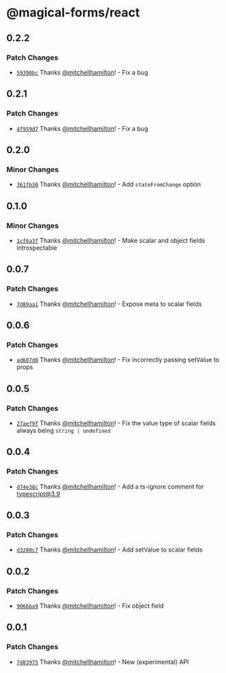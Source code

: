 # @magical-forms/react

## 0.2.2

### Patch Changes

- [`59390bc`](https://github.com/Thinkmill/magical-forms/commit/59390bcbf049af40d09e430012b56511e2a8fa03) Thanks [@mitchellhamilton](https://github.com/mitchellhamilton)! - Fix a bug

## 0.2.1

### Patch Changes

- [`4f959d7`](https://github.com/Thinkmill/magical-forms/commit/4f959d7a56724b48f114cf855a4ac7488045d520) Thanks [@mitchellhamilton](https://github.com/mitchellhamilton)! - Fix a bug

## 0.2.0

### Minor Changes

- [`361fb30`](https://github.com/Thinkmill/magical-forms/commit/361fb304c3441a604dfb218b2aac54c570c7e25d) Thanks [@mitchellhamilton](https://github.com/mitchellhamilton)! - Add `stateFromChange` option

## 0.1.0

### Minor Changes

- [`1cf6a3f`](https://github.com/Thinkmill/magical-forms/commit/1cf6a3f82d5a97d14ec3a8aaa2cc1e19103b2f41) Thanks [@mitchellhamilton](https://github.com/mitchellhamilton)! - Make scalar and object fields introspectable

## 0.0.7

### Patch Changes

- [`7d89aa1`](https://github.com/Thinkmill/magical-forms/commit/7d89aa1831034a62d59e8b41f1ba10f6a711e67e) Thanks [@mitchellhamilton](https://github.com/mitchellhamilton)! - Expose meta to scalar fields

## 0.0.6

### Patch Changes

- [`ad607d0`](https://github.com/Thinkmill/magical-forms/commit/ad607d0663aac99bd03dafa540aec6c2118f4d09) Thanks [@mitchellhamilton](https://github.com/mitchellhamilton)! - Fix incorrectly passing setValue to props

## 0.0.5

### Patch Changes

- [`27aef9f`](https://github.com/Thinkmill/magical-forms/commit/27aef9ff19506ced1397e4e8a171ea544f59d1af) Thanks [@mitchellhamilton](https://github.com/mitchellhamilton)! - Fix the value type of scalar fields always being `string | undefined`

## 0.0.4

### Patch Changes

- [`d74e38c`](https://github.com/Thinkmill/magical-forms/commit/d74e38c51cda2f1fb09b689d54aac7bd8c55853c) Thanks [@mitchellhamilton](https://github.com/mitchellhamilton)! - Add a ts-ignore comment for typescript@3.9

## 0.0.3

### Patch Changes

- [`d3200c7`](https://github.com/Thinkmill/magical-forms/commit/d3200c7a41f2ec5083338179073fe7b09c1b0c8e) Thanks [@mitchellhamilton](https://github.com/mitchellhamilton)! - Add setValue to scalar fields

## 0.0.2

### Patch Changes

- [`9066ba9`](https://github.com/Thinkmill/magical-forms/commit/9066ba9222effc6fd3c7841226e5a569b59d3d8b) Thanks [@mitchellhamilton](https://github.com/mitchellhamilton)! - Fix object field

## 0.0.1

### Patch Changes

- [`7d83975`](https://github.com/Thinkmill/magical-forms/commit/7d8397557cb5a545f1a338a0266673282bc150ff) Thanks [@mitchellhamilton](https://github.com/mitchellhamilton)! - New (experimental) API
